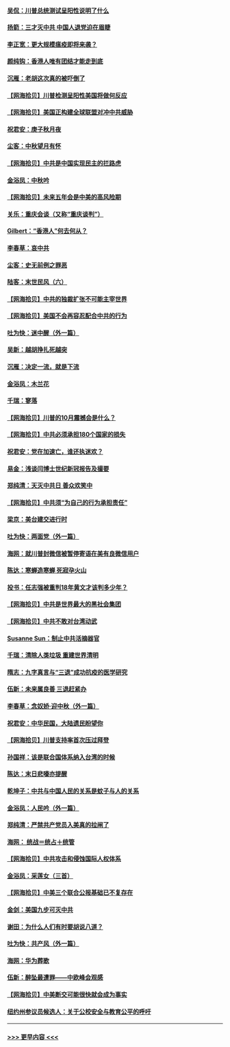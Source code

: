 #### [吴侃：川普总统测试呈阳性说明了什么](../pages/nsc993/n12451869.md?t=10050851) 
#### [扬箭：三才灭中共 中国人退党迫在眉睫](../pages/nsc993/n12451842.md?t=10050851) 
#### [李正宽：更大规模瘟疫即将来袭？](../pages/nsc993/n12451455.md?t=10050851) 
#### [颜纯钩：香港人唯有团结才能走到底](../pages/nsc993/n12450870.md?t=10050851) 
#### [沉雁：老胡这次真的被吓倒了](../pages/nsc993/n12449796.md?t=10050851) 
#### [【网海拾贝】川普检测呈阳性美国将做何反应](../pages/nsc993/n12449042.md?t=10050851) 
#### [【网海拾贝】美国正构建全球联盟对冲中共威胁](../pages/nsc993/n12446580.md?t=10050851) 
#### [祝君安：庚子秋月夜](../pages/nsc993/n12445870.md?t=10050851) 
#### [尘客：中秋望月有怀](../pages/nsc993/n12444632.md?t=10050851) 
#### [【网海拾贝】中共是中国实现民主的拦路虎](../pages/nsc993/n12443573.md?t=10050851) 
#### [金浴凤：中秋吟](../pages/nsc993/n12441773.md?t=10050851) 
#### [【网海拾贝】未来五年会是中美的高风险期](../pages/nsc993/n12440760.md?t=10050851) 
#### [关乐：重庆会谈（又称“重庆谈判”）](../pages/nsc993/n12437525.md?t=10050851) 
#### [Gilbert：“香港人”何去何从？](../pages/nsc993/n12435894.md?t=10050851) 
#### [李春草：哀中共](../pages/nsc993/n12435874.md?t=10050851) 
#### [尘客：史无前例之罪恶](../pages/nsc993/n12435762.md?t=10050851) 
#### [陆客：末世民风（六）](../pages/nsc993/n12435354.md?t=10050851) 
#### [【网海拾贝】中共的独裁扩张不可能主宰世界](../pages/nsc993/n12435151.md?t=10050851) 
#### [【网海拾贝】美国不会再容忍配合中共的行为](../pages/nsc993/n12433808.md?t=10050851) 
#### [吐为快：迷中醒（外一篇）](../pages/nsc993/n12433585.md?t=10050851) 
#### [吴新：越胡挣扎死越突](../pages/nsc993/n12433562.md?t=10050851) 
#### [沉雁：决定一流，就是下流](../pages/nsc993/n12432128.md?t=10050851) 
#### [金浴凤：木兰花](../pages/nsc993/n12432124.md?t=10050851) 
#### [千瑞：寥落](../pages/nsc993/n12432071.md?t=10050851) 
#### [【网海拾贝】川普的10月震撼会是什么？](../pages/nsc993/n12431624.md?t=10050851) 
#### [【网海拾贝】中共必须承担180个国家的损失](../pages/nsc993/n12428893.md?t=10050851) 
#### [祝君安：党在加速亡，谁还执迷欢？](../pages/nsc993/n12428652.md?t=10050851) 
#### [易金：浅谈闫博士世纪新冠报告及撮要](../pages/nsc993/n12426822.md?t=10050851) 
#### [郑纯清：天灭中共日 善众欢笑中](../pages/nsc993/n12426784.md?t=10050851) 
#### [【网海拾贝】中共须“为自己的行为承担责任”](../pages/nsc993/n12426067.md?t=10050851) 
#### [梁京：美台建交进行时](../pages/nsc993/n12424066.md?t=10050851) 
#### [吐为快：两面党（外一篇）](../pages/nsc993/n12424043.md?t=10050851) 
#### [海网：就川普封微信被暂停寄语在美有良微信用户](../pages/nsc993/n12424021.md?t=10050851) 
#### [陈达：寒蝉造寒蝉 死寂孕火山](../pages/nsc993/n12423958.md?t=10050851) 
#### [投书：任志强被重判18年黄文才该判多少年？](../pages/nsc993/n12423672.md?t=10050851) 
#### [【网海拾贝】中共是世界最大的黑社会集团](../pages/nsc993/n12423543.md?t=10050851) 
#### [【网海拾贝】中共不敢对台湾动武](../pages/nsc993/n12421418.md?t=10050851) 
#### [Susanne Sun：制止中共活摘器官](../pages/nsc993/n12419654.md?t=10050851) 
#### [千瑞：清除人类垃圾 重建世界清明](../pages/nsc993/n12419414.md?t=10050851) 
#### [隋志：九字真言与“三退”成功抗疫的医学研究](../pages/nsc993/n12419248.md?t=10050851) 
#### [伍新：未来属良善 三退赶紧办](../pages/nsc993/n12418496.md?t=10050851) 
#### [李春草：念奴娇·迎中秋（外一篇）](../pages/nsc993/n12418465.md?t=10050851) 
#### [祝君安：中华民国，大陆遗民盼望你](../pages/nsc993/n12418089.md?t=10050851) 
#### [【网海拾贝】川普支持率首次压过拜登](../pages/nsc993/n12418050.md?t=10050851) 
#### [孙国祥：该是联合国体系纳入台湾的时候](../pages/nsc993/n12417369.md?t=10050851) 
#### [陈达：末日悲嚎亦提醒](../pages/nsc993/n12416736.md?t=10050851) 
#### [乾坤子：中共与中国人民的关系是蚊子与人的关系](../pages/nsc993/n12416632.md?t=10050851) 
#### [金浴凤：人民吟（外一篇）](../pages/nsc993/n12416567.md?t=10050851) 
#### [郑纯清：严禁共产党员入美真的拉闸了](../pages/nsc993/n12416550.md?t=10050851) 
#### [海网： 统战＝统占＋统管](../pages/nsc993/n12416404.md?t=10050851) 
#### [【网海拾贝】中共攻击和侵蚀国际人权体系](../pages/nsc993/n12416250.md?t=10050851) 
#### [金浴凤：采莲女（三首）](../pages/nsc993/n12415517.md?t=10050851) 
#### [【网海拾贝】中美三个联合公报基础已不复存在](../pages/nsc993/n12415054.md?t=10050851) 
#### [金剑：美国九步可灭中共](../pages/nsc993/n12413183.md?t=10050851) 
#### [谢田：为什么人们有时要胡说八道？](../pages/nsc993/n12411861.md?t=10050851) 
#### [吐为快：共产风（外一篇）](../pages/nsc993/n12411761.md?t=10050851) 
#### [海网：华为葬歌](../pages/nsc993/n12410381.md?t=10050851) 
#### [伍新：醉坠最遭罪——中欧峰会观感](../pages/nsc993/n12410364.md?t=10050851) 
#### [【网海拾贝】中美断交可能很快就会成为事实](../pages/nsc993/n12409495.md?t=10050851) 
#### [纽约州参议员候选人：关于公校安全与教育公平的呼吁](../pages/nsc993/n12409228.md?t=10050851) 

----
#### [ >>> 更早内容 <<< ](../indexes/nsc993-earlier.md)
